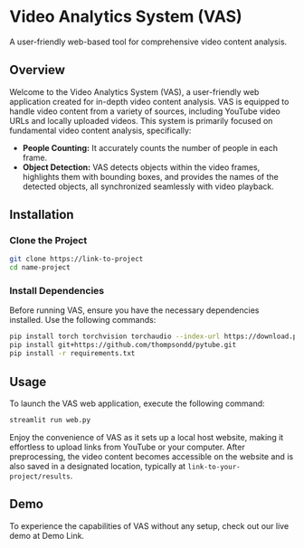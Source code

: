 # Video Analytics System (VAS)

A user-friendly web-based tool for comprehensive video content analysis.

## Overview
Welcome to the Video Analytics System (VAS), a user-friendly web application created for in-depth video content analysis. VAS is equipped to handle video content from a variety of sources, including YouTube video URLs and locally uploaded videos. This system is primarily focused on fundamental video content analysis, specifically:

- **People Counting:** It accurately counts the number of people in each frame.
- **Object Detection:** VAS detects objects within the video frames, highlights them with bounding boxes, and provides the names of the detected objects, all synchronized seamlessly with video playback.

## Installation
### Clone the Project

```bash
git clone https://link-to-project
cd name-project
```

### Install Dependencies

Before running VAS, ensure you have the necessary dependencies installed. Use the following commands:

```bash
pip install torch torchvision torchaudio --index-url https://download.pytorch.org/whl/cu118
pip install git+https://github.com/thompsondd/pytube.git
pip install -r requirements.txt
```

## Usage
To launch the VAS web application, execute the following command:

```bash
streamlit run web.py
```

Enjoy the convenience of VAS as it sets up a local host website, making it effortless to upload links from YouTube or your computer. After preprocessing, the video content becomes accessible on the website and is also saved in a designated location, typically at `link-to-your-project/results`.

## Demo
To experience the capabilities of VAS without any setup, check out our live demo at Demo Link.